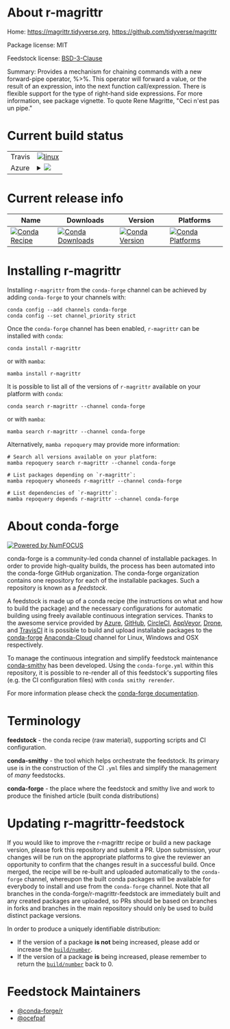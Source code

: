 About r-magrittr
================

Home: https://magrittr.tidyverse.org, https://github.com/tidyverse/magrittr

Package license: MIT

Feedstock license: [BSD-3-Clause](https://github.com/conda-forge/r-magrittr-feedstock/blob/main/LICENSE.txt)

Summary: Provides a mechanism for chaining commands with a new forward-pipe operator, %>%. This operator will forward a value, or the result of an expression, into the next function call/expression. There is flexible support for the type of right-hand side expressions. For more information, see package vignette. To quote Rene Magritte, "Ceci n'est pas un pipe."

Current build status
====================


<table><tr>
    <td>Travis</td>
    <td>
      <a href="https://app.travis-ci.com/conda-forge/r-magrittr-feedstock">
        <img alt="linux" src="https://img.shields.io/travis/com/conda-forge/r-magrittr-feedstock/main.svg?label=Linux">
      </a>
    </td>
  </tr>
    
  <tr>
    <td>Azure</td>
    <td>
      <details>
        <summary>
          <a href="https://dev.azure.com/conda-forge/feedstock-builds/_build/latest?definitionId=1326&branchName=main">
            <img src="https://dev.azure.com/conda-forge/feedstock-builds/_apis/build/status/r-magrittr-feedstock?branchName=main">
          </a>
        </summary>
        <table>
          <thead><tr><th>Variant</th><th>Status</th></tr></thead>
          <tbody><tr>
              <td>linux_64_r_base4.0</td>
              <td>
                <a href="https://dev.azure.com/conda-forge/feedstock-builds/_build/latest?definitionId=1326&branchName=main">
                  <img src="https://dev.azure.com/conda-forge/feedstock-builds/_apis/build/status/r-magrittr-feedstock?branchName=main&jobName=linux&configuration=linux_64_r_base4.0" alt="variant">
                </a>
              </td>
            </tr><tr>
              <td>linux_64_r_base4.1</td>
              <td>
                <a href="https://dev.azure.com/conda-forge/feedstock-builds/_build/latest?definitionId=1326&branchName=main">
                  <img src="https://dev.azure.com/conda-forge/feedstock-builds/_apis/build/status/r-magrittr-feedstock?branchName=main&jobName=linux&configuration=linux_64_r_base4.1" alt="variant">
                </a>
              </td>
            </tr><tr>
              <td>linux_aarch64_r_base4.0</td>
              <td>
                <a href="https://dev.azure.com/conda-forge/feedstock-builds/_build/latest?definitionId=1326&branchName=main">
                  <img src="https://dev.azure.com/conda-forge/feedstock-builds/_apis/build/status/r-magrittr-feedstock?branchName=main&jobName=linux&configuration=linux_aarch64_r_base4.0" alt="variant">
                </a>
              </td>
            </tr><tr>
              <td>linux_aarch64_r_base4.1</td>
              <td>
                <a href="https://dev.azure.com/conda-forge/feedstock-builds/_build/latest?definitionId=1326&branchName=main">
                  <img src="https://dev.azure.com/conda-forge/feedstock-builds/_apis/build/status/r-magrittr-feedstock?branchName=main&jobName=linux&configuration=linux_aarch64_r_base4.1" alt="variant">
                </a>
              </td>
            </tr><tr>
              <td>linux_ppc64le_r_base4.0</td>
              <td>
                <a href="https://dev.azure.com/conda-forge/feedstock-builds/_build/latest?definitionId=1326&branchName=main">
                  <img src="https://dev.azure.com/conda-forge/feedstock-builds/_apis/build/status/r-magrittr-feedstock?branchName=main&jobName=linux&configuration=linux_ppc64le_r_base4.0" alt="variant">
                </a>
              </td>
            </tr><tr>
              <td>linux_ppc64le_r_base4.1</td>
              <td>
                <a href="https://dev.azure.com/conda-forge/feedstock-builds/_build/latest?definitionId=1326&branchName=main">
                  <img src="https://dev.azure.com/conda-forge/feedstock-builds/_apis/build/status/r-magrittr-feedstock?branchName=main&jobName=linux&configuration=linux_ppc64le_r_base4.1" alt="variant">
                </a>
              </td>
            </tr><tr>
              <td>osx_64_r_base4.0</td>
              <td>
                <a href="https://dev.azure.com/conda-forge/feedstock-builds/_build/latest?definitionId=1326&branchName=main">
                  <img src="https://dev.azure.com/conda-forge/feedstock-builds/_apis/build/status/r-magrittr-feedstock?branchName=main&jobName=osx&configuration=osx_64_r_base4.0" alt="variant">
                </a>
              </td>
            </tr><tr>
              <td>osx_64_r_base4.1</td>
              <td>
                <a href="https://dev.azure.com/conda-forge/feedstock-builds/_build/latest?definitionId=1326&branchName=main">
                  <img src="https://dev.azure.com/conda-forge/feedstock-builds/_apis/build/status/r-magrittr-feedstock?branchName=main&jobName=osx&configuration=osx_64_r_base4.1" alt="variant">
                </a>
              </td>
            </tr><tr>
              <td>osx_arm64_r_base4.0</td>
              <td>
                <a href="https://dev.azure.com/conda-forge/feedstock-builds/_build/latest?definitionId=1326&branchName=main">
                  <img src="https://dev.azure.com/conda-forge/feedstock-builds/_apis/build/status/r-magrittr-feedstock?branchName=main&jobName=osx&configuration=osx_arm64_r_base4.0" alt="variant">
                </a>
              </td>
            </tr><tr>
              <td>osx_arm64_r_base4.1</td>
              <td>
                <a href="https://dev.azure.com/conda-forge/feedstock-builds/_build/latest?definitionId=1326&branchName=main">
                  <img src="https://dev.azure.com/conda-forge/feedstock-builds/_apis/build/status/r-magrittr-feedstock?branchName=main&jobName=osx&configuration=osx_arm64_r_base4.1" alt="variant">
                </a>
              </td>
            </tr><tr>
              <td>win_64_r_base4.0</td>
              <td>
                <a href="https://dev.azure.com/conda-forge/feedstock-builds/_build/latest?definitionId=1326&branchName=main">
                  <img src="https://dev.azure.com/conda-forge/feedstock-builds/_apis/build/status/r-magrittr-feedstock?branchName=main&jobName=win&configuration=win_64_r_base4.0" alt="variant">
                </a>
              </td>
            </tr><tr>
              <td>win_64_r_base4.1</td>
              <td>
                <a href="https://dev.azure.com/conda-forge/feedstock-builds/_build/latest?definitionId=1326&branchName=main">
                  <img src="https://dev.azure.com/conda-forge/feedstock-builds/_apis/build/status/r-magrittr-feedstock?branchName=main&jobName=win&configuration=win_64_r_base4.1" alt="variant">
                </a>
              </td>
            </tr>
          </tbody>
        </table>
      </details>
    </td>
  </tr>
</table>

Current release info
====================

| Name | Downloads | Version | Platforms |
| --- | --- | --- | --- |
| [![Conda Recipe](https://img.shields.io/badge/recipe-r--magrittr-green.svg)](https://anaconda.org/conda-forge/r-magrittr) | [![Conda Downloads](https://img.shields.io/conda/dn/conda-forge/r-magrittr.svg)](https://anaconda.org/conda-forge/r-magrittr) | [![Conda Version](https://img.shields.io/conda/vn/conda-forge/r-magrittr.svg)](https://anaconda.org/conda-forge/r-magrittr) | [![Conda Platforms](https://img.shields.io/conda/pn/conda-forge/r-magrittr.svg)](https://anaconda.org/conda-forge/r-magrittr) |

Installing r-magrittr
=====================

Installing `r-magrittr` from the `conda-forge` channel can be achieved by adding `conda-forge` to your channels with:

```
conda config --add channels conda-forge
conda config --set channel_priority strict
```

Once the `conda-forge` channel has been enabled, `r-magrittr` can be installed with `conda`:

```
conda install r-magrittr
```

or with `mamba`:

```
mamba install r-magrittr
```

It is possible to list all of the versions of `r-magrittr` available on your platform with `conda`:

```
conda search r-magrittr --channel conda-forge
```

or with `mamba`:

```
mamba search r-magrittr --channel conda-forge
```

Alternatively, `mamba repoquery` may provide more information:

```
# Search all versions available on your platform:
mamba repoquery search r-magrittr --channel conda-forge

# List packages depending on `r-magrittr`:
mamba repoquery whoneeds r-magrittr --channel conda-forge

# List dependencies of `r-magrittr`:
mamba repoquery depends r-magrittr --channel conda-forge
```


About conda-forge
=================

[![Powered by
NumFOCUS](https://img.shields.io/badge/powered%20by-NumFOCUS-orange.svg?style=flat&colorA=E1523D&colorB=007D8A)](https://numfocus.org)

conda-forge is a community-led conda channel of installable packages.
In order to provide high-quality builds, the process has been automated into the
conda-forge GitHub organization. The conda-forge organization contains one repository
for each of the installable packages. Such a repository is known as a *feedstock*.

A feedstock is made up of a conda recipe (the instructions on what and how to build
the package) and the necessary configurations for automatic building using freely
available continuous integration services. Thanks to the awesome service provided by
[Azure](https://azure.microsoft.com/en-us/services/devops/), [GitHub](https://github.com/),
[CircleCI](https://circleci.com/), [AppVeyor](https://www.appveyor.com/),
[Drone](https://cloud.drone.io/welcome), and [TravisCI](https://travis-ci.com/)
it is possible to build and upload installable packages to the
[conda-forge](https://anaconda.org/conda-forge) [Anaconda-Cloud](https://anaconda.org/)
channel for Linux, Windows and OSX respectively.

To manage the continuous integration and simplify feedstock maintenance
[conda-smithy](https://github.com/conda-forge/conda-smithy) has been developed.
Using the ``conda-forge.yml`` within this repository, it is possible to re-render all of
this feedstock's supporting files (e.g. the CI configuration files) with ``conda smithy rerender``.

For more information please check the [conda-forge documentation](https://conda-forge.org/docs/).

Terminology
===========

**feedstock** - the conda recipe (raw material), supporting scripts and CI configuration.

**conda-smithy** - the tool which helps orchestrate the feedstock.
                   Its primary use is in the construction of the CI ``.yml`` files
                   and simplify the management of *many* feedstocks.

**conda-forge** - the place where the feedstock and smithy live and work to
                  produce the finished article (built conda distributions)


Updating r-magrittr-feedstock
=============================

If you would like to improve the r-magrittr recipe or build a new
package version, please fork this repository and submit a PR. Upon submission,
your changes will be run on the appropriate platforms to give the reviewer an
opportunity to confirm that the changes result in a successful build. Once
merged, the recipe will be re-built and uploaded automatically to the
`conda-forge` channel, whereupon the built conda packages will be available for
everybody to install and use from the `conda-forge` channel.
Note that all branches in the conda-forge/r-magrittr-feedstock are
immediately built and any created packages are uploaded, so PRs should be based
on branches in forks and branches in the main repository should only be used to
build distinct package versions.

In order to produce a uniquely identifiable distribution:
 * If the version of a package **is not** being increased, please add or increase
   the [``build/number``](https://docs.conda.io/projects/conda-build/en/latest/resources/define-metadata.html#build-number-and-string).
 * If the version of a package **is** being increased, please remember to return
   the [``build/number``](https://docs.conda.io/projects/conda-build/en/latest/resources/define-metadata.html#build-number-and-string)
   back to 0.

Feedstock Maintainers
=====================

* [@conda-forge/r](https://github.com/conda-forge/r/)
* [@ocefpaf](https://github.com/ocefpaf/)

